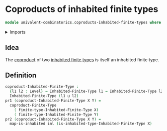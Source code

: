 # Coproducts of inhabited finite types

```agda
module univalent-combinatorics.coproducts-inhabited-finite-types where
```

<details><summary>Imports</summary>

```agda
open import foundation.coproduct-types
open import foundation.dependent-pair-types
open import foundation.inhabited-types
open import foundation.universe-levels

open import univalent-combinatorics.coproduct-types
open import univalent-combinatorics.finite-types
open import univalent-combinatorics.inhabited-finite-types
```

</details>

## Idea

The [coproduct](univalent-combinatorics.coproduct-types.md) of two
[inhabited finite types](univalent-combinatorics.inhabited-finite-types.md) is
itself an inhabited finite type.

## Definition

```agda
coproduct-Inhabited-Finite-Type :
  {l1 l2 : Level} → Inhabited-Finite-Type l1 → Inhabited-Finite-Type l2 →
  Inhabited-Finite-Type (l1 ⊔ l2)
pr1 (coproduct-Inhabited-Finite-Type X Y) =
  coproduct-Finite-Type
    ( finite-type-Inhabited-Finite-Type X)
    ( finite-type-Inhabited-Finite-Type Y)
pr2 (coproduct-Inhabited-Finite-Type X Y) =
  map-is-inhabited inl (is-inhabited-type-Inhabited-Finite-Type X)
```
